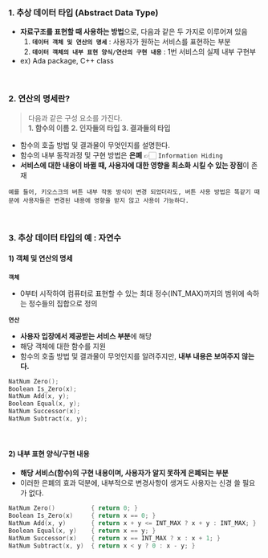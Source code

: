 ### 1. 추상 데이터 타입 (Abstract Data Type)

- **자료구조를 표현할 때 사용하는 방법**으로, 다음과 같은 두 가지로 이루어져 있음
    1. **`데이터 객체 및 연산의 명세`** : 사용자가 원하는 서비스를 표현하는 부분
    2. **`데이터 객체의 내부 표현 양식/연산의 구현 내용`** : 1번 서비스의 실제 내부 구현부
- ex) Ada package, C++ class  
<br>

### 2. 연산의 명세란?

> 다음과 같은 구성 요소를 가진다.  
> **1. 함수의 이름**
> **2. 인자들의 타입**
> **3. 결과들의 타입**

- 함수의 호출 방법 및 결과물이 무엇인지를 설명한다.
- 함수의 내부 동작과정 및 구현 방법은 **은폐**  👉🏻  `Information Hiding`
- **서비스에 대한 내용이 바뀔 때, 사용자에 대한 영향을 최소화 시킬 수 있는 장점**이 존재
```
예를 들어, 키오스크의 버튼 내부 작동 방식이 변경 되었더라도, 버튼 사용 방법은 똑같기 때문에 사용자들은 변경된 내용에 영향을 받지 않고 사용이 가능하다.  
```
  
<br>

### 3. 추상 데이터 타입의 예  :  자연수
#### 1) 객체 및 연산의 명세
**`객체`**  
- 0부터 시작하여 컴퓨터로 표현할 수 있는 최대 정수(INT_MAX)까지의 범위에 속하는 정수들의 집합으로 정의  

**`연산`**  
- **사용자 입장에서 제공받는 서비스 부분**에 해당
- 해당 객체에 대한 함수를 지원
- 함수의 호출 방법 및 결과물이 무엇인지를 알려주지만, **내부 내용은 보여주지 않는다.**  

```cpp
NatNum Zero();
Boolean Is_Zero(x);
NatNum Add(x, y);
Boolean Equal(x, y);
NatNum Successor(x);
NatNum Subtract(x, y);
```  
<br>

#### 2) 내부 표현 양식/구현 내용

- **해당 서비스(함수)의 구현 내용이며, 사용자가 알지 못하게 은폐되는 부분**
- 이러한 은폐의 효과 덕분에, 내부적으로 변경사항이 생겨도 사용자는 신경 쓸 필요가 없다.  

```cpp
NatNum Zero()          { return 0; }
Boolean Is_Zero(x)     { return x == 0; }
NatNum Add(x, y)       { return x + y <= INT_MAX ? x + y : INT_MAX; }
Boolean Equal(x, y)    { return x == y; }
NatNum Successor(x)    { return x == INT_MAX ? x : x + 1; }
NatNum Subtract(x, y)  { return x < y ? 0 : x - y; }
```
